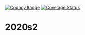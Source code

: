 [![Codacy Badge](https://api.codacy.com/project/badge/Grade/98f6b17640124d828e3555dda340c300)](https://app.codacy.com/manual/appdevelop.unq/desapp-groupA-backend?utm_source=github.com&utm_medium=referral&utm_content=AppDevelopUNQ/desapp-groupA-backend&utm_campaign=Badge_Grade_Settings)
[![Coverage Status](https://coveralls.io/repos/github/AppDevelopUNQ/desapp-groupA-backend/badge.svg?branch=master)](https://coveralls.io/github/AppDevelopUNQ/desapp-groupA-backend?branch=master)

# 2020s2
